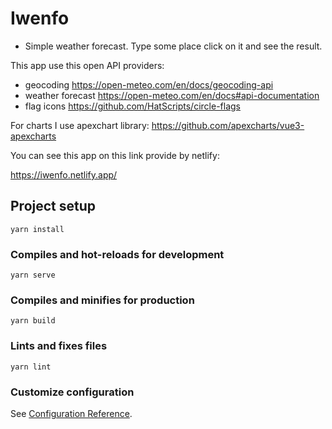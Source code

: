 # Iwenfo

- Simple weather forecast. Type some place click on it and see the result.

This app use this open API providers:
- geocoding https://open-meteo.com/en/docs/geocoding-api
- weather forecast https://open-meteo.com/en/docs#api-documentation
- flag icons https://github.com/HatScripts/circle-flags

For charts I use apexchart library: https://github.com/apexcharts/vue3-apexcharts

You can see this app on this link provide by netlify:

https://iwenfo.netlify.app/

## Project setup
```
yarn install
```

### Compiles and hot-reloads for development
```
yarn serve
```

### Compiles and minifies for production
```
yarn build
```

### Lints and fixes files
```
yarn lint
```

### Customize configuration
See [Configuration Reference](https://cli.vuejs.org/config/).

